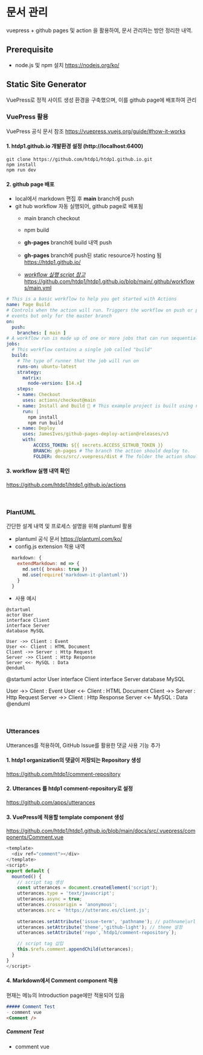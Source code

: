 # 문서 관리

vuepress + github pages 및 action 을 활용하여, 문서 관리하는 방안 정리한 내역.

## Prerequisite
- node.js 및 npm 설치
<https://nodejs.org/ko/>

## Static Site Generator
VuePress로 정적 사이트 생성 환경을 구축했으며, 이를 github page에 배포하여 관리

### VuePress 활용
VuePress 공식 문서 참조
<https://vuepress.vuejs.org/guide/#how-it-works>

#### 1. htdp1.github.io 개발환경 설정 (http://localhost:6400)
```
git clone https://github.com/htdp1/htdp1.github.io.git
npm install
npm run dev
```
#### 2. github page 배포
- local에서 markdown 편집 후 **main** branch에 push
- git hub workflow 자동 실행되어, github page로 배포됨
  - main branch checkout
  - npm build
  - **gh-pages** branch에 build 내역 push
  - **gh-pages** branch에 push된 static resource가 hosting 됨
<https://htdp1.github.io/>

  - <u>*workflow 실행 script 참고*</u>
  <https://github.com/htdp1/htdp1.github.io/blob/main/.github/workflows/main.yml>
```yml
# This is a basic workflow to help you get started with Actions
name: Page Build
# Controls when the action will run. Triggers the workflow on push or pull request
# events but only for the master branch
on:
  push:
    branches: [ main ]
# A workflow run is made up of one or more jobs that can run sequentially or in parallel
jobs:
  # This workflow contains a single job called "build"
  build:
    # The type of runner that the job will run on
    runs-on: ubuntu-latest
    strategy:
      matrix:
        node-version: [14.x]
    steps:
    - name: Checkout
      uses: actions/checkout@main
    - name: Install and Build 🔧 # This example project is built using npm and outputs the result to the 'build' folder. Replace with the commands required to build your project, or remove this step entirely if your site is pre-built.
      run: |
        npm install
        npm run build
    - name: Deploy
      uses: JamesIves/github-pages-deploy-action@releases/v3
      with:
          ACCESS_TOKEN: ${{ secrets.ACCESS_GITHUB_TOKEN }}
          BRANCH: gh-pages # The branch the action should deploy to.
          FOLDER: docs/src/.vuepress/dist # The folder the action should deploy.
```
#### 3. workflow 실행 내역 확인
<https://github.com/htdp1/htdp1.github.io/actions>

<br/>

### PlantUML
간단한 설계 내역 및 프로세스 설명을 위해 plantuml 활용

- plantuml 공식 문서
<https://plantuml.com/ko/>
- config.js extension 적용 내역
```js
  markdown: {
    extendMarkdown: md => {
      md.set({ breaks: true })
      md.use(require('markdown-it-plantuml'))
    }
  }
```

- 사용 예시
```
@startuml
actor User
interface Client
interface Server
database MySQL

User ->> Client : Event
User <<- Client : HTML Document
Client ->> Server : Http Request
Server ->> Client : Http Response
Server <<- MySQL : Data
@enduml
```

@startuml
actor User
interface Client
interface Server
database MySQL

User ->> Client : Event
User <<- Client : HTML Document
Client ->> Server : Http Request
Server ->> Client : Http Response
Server <<- MySQL : Data
@enduml

<br/>

### Utterances
Utterances를 적용하여, GitHub Issue를 활용한 댓글 사용 기능 추가

#### 1. htdp1 organization의 댓글이 저장되는 Repository 생성
<https://github.com/htdp1/comment-repository>

#### 2. Utterances 를 htdp1 comment-repository로 설정
<https://github.com/apps/utterances>

#### 3. VuePress에 적용할 template component 생성
<https://github.com/htdp1/htdp1.github.io/blob/main/docs/src/.vuepress/components/Comment.vue>
```js
<template>
  <div ref="comment"></div>
</template>
<script>
export default {
  mounted() {
    // script tag 생성
    const utterances = document.createElement('script');
    utterances.type = 'text/javascript';
    utterances.async = true;
    utterances.crossorigin = 'anonymous';
    utterances.src = 'https://utteranc.es/client.js';
    
    utterances.setAttribute('issue-term', 'pathname'); // pathname|url|title|og:title 중 택 1
    utterances.setAttribute('theme','github-light'); // theme 설정
    utterances.setAttribute('repo',`htdp1/comment-repository`);

    // script tag 삽입
    this.$refs.comment.appendChild(utterances);
  }
}
</script>
```

#### 4. Markdown에서 Comment component 적용
현재는 메뉴의 Introduction page에만 적용되어 있음

```md
##### Comment Test
- comment vue
<Comment />
```

##### Comment Test
- comment vue
<Comment />

